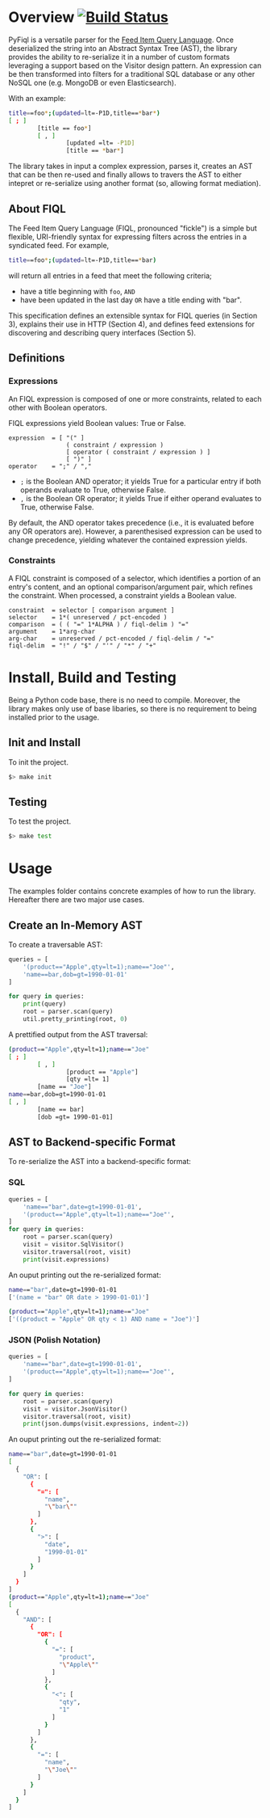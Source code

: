 # Overview [![Build Status](https://travis-ci.org/hailpam/pyfiql.svg?branch=main)](https://travis-ci.org/hailpam/pyfiql)
PyFiql is a versatile parser for the [Feed Item Query Language](https://tools.ietf.org/html/draft-nottingham-atompub-fiql-00). Once deserialized the string into an Abstract Syntax Tree (AST), the library provides the ability to re-serialize it in a number of custom formats leveraging a support based on the Visitor design pattern. An expression can be then transformed into filters for a traditional SQL database or any other NoSQL one (e.g. MongoDB or even Elasticsearch).

With an example:

```bash
title==foo*;(updated=lt=-P1D,title==*bar*)
[ ; ]
        [title == foo*]
        [ , ]
                [updated =lt= -P1D]
                [title == *bar*]
```

The library takes in input a complex expression, parses it, creates an AST that can be then re-used and finally allows to travers the AST to either intepret or re-serialize using another format (so, allowing format mediation).

## About FIQL
The Feed Item Query Language (FIQL, pronounced "fickle") is a simple
but flexible, URI-friendly syntax for expressing filters across the
entries in a syndicated feed.  For example,

```bash
title==foo*;(updated=lt=-P1D,title==*bar)
```

will return all entries in a feed that meet the following criteria;

- have a title beginning with ```foo```, ```AND```
- have been updated in the last day ```OR``` have a title ending with
"bar".

This specification defines an extensible syntax for FIQL queries (in
Section 3), explains their use in HTTP (Section 4), and defines feed
extensions for discovering and describing query interfaces
(Section 5).

## Definitions
### Expressions
An FIQL expression is composed of one or more constraints, related to
each other with Boolean operators.

FIQL expressions yield Boolean values: True or False.

```
expression  = [ "(" ]
                ( constraint / expression )
                [ operator ( constraint / expression ) ]
                [ ")" ]
operator    = ";" / ","
```

- ```;``` is the Boolean AND operator; it yields True for a particular
entry if both operands evaluate to True, otherwise False.
- ```,``` is the Boolean OR operator; it yields True if either operand
evaluates to True, otherwise False.

By default, the AND operator takes precedence (i.e., it is evaluated
before any OR operators are).  However, a parenthesised expression
can be used to change precedence, yielding whatever the contained
expression yields.


### Constraints
A FIQL constraint is composed of a selector, which identifies a
portion of an entry's content, and an optional comparison/argument
pair, which refines the constraint.  When processed, a constraint
yields a Boolean value.

```
constraint  = selector [ comparison argument ]
selector    = 1*( unreserved / pct-encoded )
comparison  = ( ( "=" 1*ALPHA ) / fiql-delim ) "="
argument    = 1*arg-char
arg-char    = unreserved / pct-encoded / fiql-delim / "="
fiql-delim  = "!" / "$" / "'" / "*" / "+"
```

# Install, Build and Testing
Being a Python code base, there is no need to compile. Moreover, the library makes only use of base libaries, so there is no requirement to being installed prior to the usage.

## Init and Install
To init the project.

```bash
$> make init
```

## Testing
To test the project.

```bash
$> make test
```

# Usage
The examples folder contains concrete examples of how to run the library. Hereafter there are two major use cases.

## Create an In-Memory AST
To create a traversable AST:

```python
queries = [
    '(product=="Apple",qty=lt=1);name=="Joe"',
    'name==bar,dob=gt=1990-01-01'
]

for query in queries:
    print(query)
    root = parser.scan(query)
    util.pretty_printing(root, 0)
```

A prettified output from the AST traversal:

```bash
(product=="Apple",qty=lt=1);name=="Joe"
[ ; ]
        [ , ]
                [product == "Apple"]
                [qty =lt= 1]
        [name == "Joe"]
name==bar,dob=gt=1990-01-01
[ , ]
        [name == bar]
        [dob =gt= 1990-01-01]
```

## AST to Backend-specific Format 
To re-serialize the AST into a backend-specific format:

### SQL

```python
queries = [
    'name=="bar",date=gt=1990-01-01',
    '(product=="Apple",qty=lt=1);name=="Joe"',
]
for query in queries:
    root = parser.scan(query)
    visit = visitor.SqlVisitor()
    visitor.traversal(root, visit)
    print(visit.expressions)
```

An ouput printing out the re-serialized format:

```bash
name=="bar",date=gt=1990-01-01
['(name = "bar" OR date > 1990-01-01)']

(product=="Apple",qty=lt=1);name=="Joe"
['((product = "Apple" OR qty < 1) AND name = "Joe")']
```

### JSON (Polish Notation)

```python
queries = [
    'name=="bar",date=gt=1990-01-01',
    '(product=="Apple",qty=lt=1);name=="Joe"',
]

for query in queries:
    root = parser.scan(query)
    visit = visitor.JsonVisitor()
    visitor.traversal(root, visit)
    print(json.dumps(visit.expressions, indent=2))
```

An ouput printing out the re-serialized format:

```bash
name=="bar",date=gt=1990-01-01
[
  {
    "OR": [
      {
        "=": [
          "name",
          "\"bar\""
        ]
      },
      {
        ">": [
          "date",
          "1990-01-01"
        ]
      }
    ]
  }
]
(product=="Apple",qty=lt=1);name=="Joe"
[
  {
    "AND": [
      {
        "OR": [
          {
            "=": [
              "product",
              "\"Apple\""
            ]
          },
          {
            "<": [
              "qty",
              "1"
            ]
          }
        ]
      },
      {
        "=": [
          "name",
          "\"Joe\""
        ]
      }
    ]
  }
]
```
